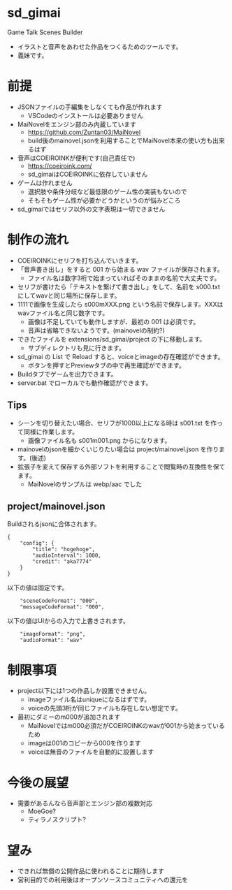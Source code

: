 # sd_gimai
Game Talk Scenes Builder

- イラストと音声をあわせた作品をつくるためのツールです。
- 義妹です。

# 前提

- JSONファイルの手編集をしなくても作品が作れます
  - VSCodeのインストールは必要ありません
- MaiNovelをエンジン部のみ内蔵しています
  - https://github.com/Zuntan03/MaiNovel
  - build後のmainovel.jsonを利用することでMaiNovel本来の使い方も出来るはず
- 音声はCOEIROINKが便利です(自己責任で)
  - https://coeiroink.com/
  - sd_gimaiはCOEIROINKに依存していません
- ゲームは作れません
  - 選択肢や条件分岐など最低限のゲーム性の実装もないので
  - そもそもゲーム性が必要かどうかというのが悩みどころ
- sd_gimaiではセリフ以外の文字表現は一切できません

# 制作の流れ

- COEIROINKにセリフを打ち込んでいきます。
- 「音声書き出し」をすると 001 から始まる wav ファイルが保存されます。
  - ファイル名は数字3桁で始まっていればそのままの名前で大丈夫です。
- セリフが書けたら「テキストを繋げて書き出し」をして、名前を s000.txt にしてwavと同じ場所に保存します。
- 1111で画像を生成したら s000mXXX.png という名前で保存します。XXXはwavファイル名と同じ数字です。
  - 画像は不足していても動作しますが、最初の 001 は必須です。
  - 音声は省略できないようです。(mainovelの制約?)
- できたファイルを extensions/sd_gimai/project の下に移動します。
  - サブディレクトリも見に行きます。
- sd_gimai の List で Reload すると、voiceとimageの存在確認ができます。
  - ボタンを押すとPreviewタブの中で再生確認ができます。
- Buildタブでゲームを出力できます。
- server.bat でローカルでも動作確認ができます。

## Tips

- シーンを切り替えたい場合、セリフが1000以上になる時は s001.txt を作って同様に作業します。
  - 画像ファイル名も s001m001.png からになります。
- mainovelのjsonを細かくいじりたい場合は project/mainovel.json を作ります。(後述)
- 拡張子を変えて保存する外部ソフトを利用することで閲覧時の互換性を保てます。
  - MaiNovelのサンプルは webp/aac でした

## project/mainovel.json

Buildされるjsonに合体されます。

```
{
	"config": {
		"title": "hogehoge",
		"audioInterval": 1000,
		"credit": "aka7774"
	}
}
```

以下の値は固定です。

```
    "sceneCodeFormat": "000",
    "messageCodeFormat": "000",
```

以下の値はUIからの入力で上書きされます。

```
    "imageFormat": "png",
    "audioFormat": "wav"
```

# 制限事項

- project以下には1つの作品しか設置できません。
  - imageファイル名はuniqueになるはずです。
  - voiceの先頭3桁が同じファイルも存在しない想定です。
- 最初にダミーのm000が追加されます
  - MaiNovelではm000必須だがCOEIROINKのwavが001から始まっているため
  - imageは001のコピーから000を作ります
  - voiceは無音のファイルを自動的に設置します

# 今後の展望

- 需要があるんなら音声部とエンジン部の複数対応
  - MoeGoe?
  - ティラノスクリプト?

# 望み

- できれば無償の公開作品に使われることに期待します
- 営利目的での利用後はオープンソースコミュニティへの還元を
